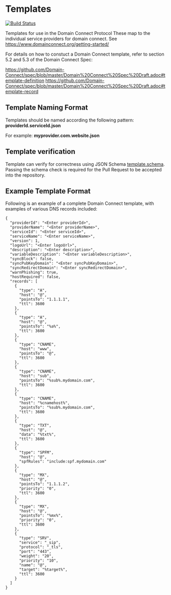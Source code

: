 # Templates
[![Build Status](https://travis-ci.com/Domain-Connect/Templates.svg?branch=master)](https://travis-ci.com/Domain-Connect/Templates)

Templates for use in the Domain Connect Protocol
These map to the individual service providers for domain connect. See https://www.domainconnect.org/getting-started/

For details on how to constuct a Domain Connect template, refer to section 5.2 and 5.3 of the Domain Connect Spec:

https://github.com/Domain-Connect/spec/blob/master/Domain%20Connect%20Spec%20Draft.adoc#template-definition
https://github.com/Domain-Connect/spec/blob/master/Domain%20Connect%20Spec%20Draft.adoc#template-record

## Template Naming Format

Templates should be named according the following pattern: **providerId.serviceId.json**

For example: **myprovider.com.website.json**

## Template verification

Template can verify for correctness using JSON Schema [template.schema](template.schema).
Passing the schema check is required for the Pull Request to be accepted into the repository.

## Example Template Format

Following is an example of a complete Domain Connect template, with examples of various DNS records included:

```
{
  "providerId": "<Enter providerId>",
  "providerName": "<Enter providerName>",
  "serviceId": "<Enter serviceId>",
  "serviceName": "<Enter serviceName>",
  "version": 1,
  "logoUrl": "<Enter logoUrl>",
  "description": "<Enter description>",
  "variableDescription": "<Enter variableDescription>",
  "syncBlock": false,
  "syncPubKeyDomain": "<Enter syncPubKeyDomain>",
  "syncRedirectDomain": "<Enter syncRedirectDomain>",
  "warnPhishing": true,
  "hostRequired": false,
  "records": [
    {
      "type": "A",
      "host": "@",
      "pointsTo": "1.1.1.1",
      "ttl": 3600
    },
    {
      "type": "A",
      "host": "@",
      "pointsTo": "%a%",
      "ttl": 3600
    },
    {
      "type": "CNAME",
      "host": "www",
      "pointsTo": "@",
      "ttl": 3600
    },
    {
      "type": "CNAME",
      "host": "sub",
      "pointsTo": "%sub%.mydomain.com",
      "ttl": 3600
    },
    {
      "type": "CNAME",
      "host": "%cnamehost%",
      "pointsTo": "%sub%.mydomain.com",
      "ttl": 3600
    },
    {
      "type": "TXT",
      "host": "@",
      "data": "%txt%",
      "ttl": 3600
    },
    {
      "type": "SPFM",
      "host": "@",
      "spfRules": "include:spf.mydomain.com"
    },
    {
      "type": "MX",
      "host": "@",
      "pointsTo": "1.1.1.2",
      "priority": "0",
      "ttl": 3600
    },
    {
      "type": "MX",
      "host": "@",
      "pointsTo": "%mx%",
      "priority": "0",
      "ttl": 3600
    },
    {
      "type": "SRV",
      "service": "_sip",
      "protocol": "_tls",
      "port": "443",
      "weight": "20",
      "priority": "10",
      "name": "@",
      "target": "%target%",
      "ttl": 3600
    }
  ]
}
```
